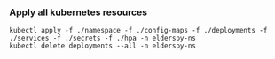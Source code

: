 ### Apply all kubernetes resources
```
kubectl apply -f ./namespace -f ./config-maps -f ./deployments -f ./services -f ./secrets -f ./hpa -n elderspy-ns
kubectl delete deployments --all -n elderspy-ns
```